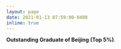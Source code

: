 ```yaml
---
layout: page
date: 2021-01-13 07:59:00-0400
inline: true
---
```


<b>Outstanding Graduate of Beijing (Top 5%)</b>.